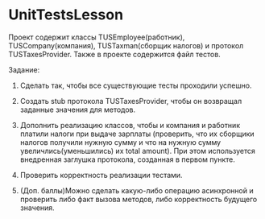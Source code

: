 # UnitTestsLesson

Проект содержит классы TUSEmployee(работник), TUSCompany(компания), TUSTaxman(сборщик налогов) и протокол TUSTaxesProvider. Также в проекте содержится файл тестов.

Задание: 

1) Сделать так, чтобы все существующие тесты проходили успешно.

2) Создать stub протокола TUSTaxesProvider, чтобы он возвращал заданные значения для методов.

3) Дополнить реализацию классов, чтобы и компания и работник платили налоги при выдаче зарплаты (проверить, что их сборщики налогов получили нужную сумму и что на нужную сумму увеличлись(уменьшились) их total amount). При этом используется внедренная заглушка протокола, созданная в первом пункте.

4) Проверить корректность реализации тестами.

5) (Доп. баллы)Можно сделать какую-либо операцию асинхронной и проверить либо факт вызова методов, либо корректность будущего значения.
